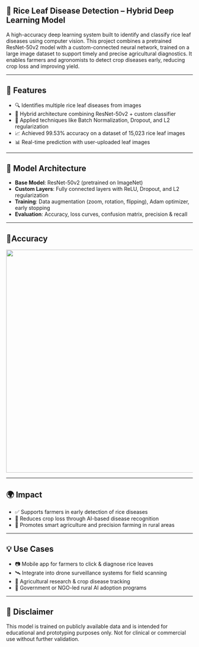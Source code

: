 ## 🌾 Rice Leaf Disease Detection – Hybrid Deep Learning Model

A high-accuracy deep learning system built to identify and classify rice leaf diseases using computer vision. This project combines a pretrained ResNet-50v2 model with a custom-connected neural network, trained on a large image dataset to support timely and precise agricultural diagnostics. It enables farmers and agronomists to detect crop diseases early, reducing crop loss and improving yield.

---

## 🌟 Features

- 🔍 Identifies multiple rice leaf diseases from images
- 🤝 Hybrid architecture combining ResNet-50v2 + custom classifier
- 🧠 Applied techniques like Batch Normalization, Dropout, and L2 regularization
- 📈 Achieved 99.53% accuracy on a dataset of 15,023 rice leaf images
- 📊 Real-time prediction with user-uploaded leaf images

---

## 🧪 Model Architecture

- **Base Model**: ResNet-50v2 (pretrained on ImageNet)
- **Custom Layers**: Fully connected layers with ReLU, Dropout, and L2 regularization
- **Training**: Data augmentation (zoom, rotation, flipping), Adam optimizer, early stopping
- **Evaluation**: Accuracy, loss curves, confusion matrix, precision & recall

---

## 📸Accuracy

<p align="center">
  <img src="assets/prediction_sample.png" width="600"/>
</p>

---

## 🌍 Impact

- ✅ Supports farmers in early detection of rice diseases
- 🌱 Reduces crop loss through AI-based disease recognition
- 🤖 Promotes smart agriculture and precision farming in rural areas

---

## 💡 Use Cases

- 📷 Mobile app for farmers to click & diagnose rice leaves
- 🛰️ Integrate into drone surveillance systems for field scanning
- 🧪 Agricultural research & crop disease tracking
- 🌾 Government or NGO-led rural AI adoption programs

---

## 🛑 Disclaimer

This model is trained on publicly available data and is intended for educational and prototyping purposes only. Not for clinical or commercial use without further validation.



